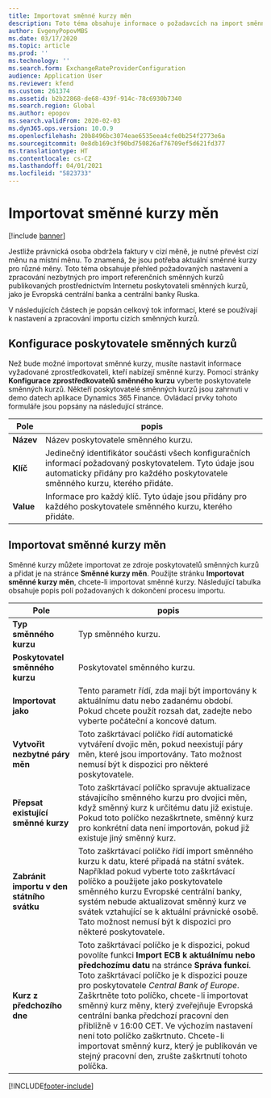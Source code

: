 ```yaml
---
title: Importovat směnné kurzy měn
description: Toto téma obsahuje informace o požadavcích na import směnných kurzů pro cizí měnu, které jsou publikovány poskytovatelům směnného kurzu.
author: EvgenyPopovMBS
ms.date: 03/17/2020
ms.topic: article
ms.prod: ''
ms.technology: ''
ms.search.form: ExchangeRateProviderConfiguration
audience: Application User
ms.reviewer: kfend
ms.custom: 261374
ms.assetid: b2b22868-de68-439f-914c-78c6930b7340
ms.search.region: Global
ms.author: epopov
ms.search.validFrom: 2020-02-03
ms.dyn365.ops.version: 10.0.9
ms.openlocfilehash: 20b8496bc3074eae6535eea4cfe0b254f2773e6a
ms.sourcegitcommit: 0e8db169c3f90bd750826af76709ef5d621fd377
ms.translationtype: HT
ms.contentlocale: cs-CZ
ms.lasthandoff: 04/01/2021
ms.locfileid: "5823733"
---
```

# <a name="import-currency-exchange-rates"></a>Importovat směnné kurzy měn

[!include [banner](../includes/banner.md)]

Jestliže právnická osoba obdržela faktury v cizí měně, je nutné převést cizí měnu na místní měnu. To znamená, že jsou potřeba aktuální směnné kurzy pro různé měny. Toto téma obsahuje přehled požadovaných nastavení a zpracování nezbytných pro import referenčních směnných kurzů publikovaných prostřednictvím Internetu poskytovateli směnných kurzů, jako je Evropská centrální banka a centrální banky Ruska.

V následujících částech je popsán celkový tok informací, které se používají k nastavení a zpracování importu cizích směnných kurzů.

## <a name="configure-an-exchange-rate-provider"></a>Konfigurace poskytovatele směnných kurzů
Než bude možné importovat směnné kurzy, musíte nastavit informace vyžadované zprostředkovateli, kteří nabízejí směnné kurzy. Pomocí stránky **Konfigurace zprostředkovatelů směnného kurzu** vyberte poskytovatele směnných kurzů. Někteří poskytovatelé směnných kurzů jsou zahrnuti v demo datech aplikace Dynamics 365 Finance. Ovládací prvky tohoto formuláře jsou popsány na následující stránce.

| Pole | popis                   |
|-----------|-----------------------------------|
| **Název**  | Název poskytovatele směnného kurzu.                                                                                                                                                                                     |
| **Klíč**   | Jedinečný identifikátor součásti všech konfiguračních informací požadovaný poskytovatelem. Tyto údaje jsou automaticky přidány pro každého poskytovatele směnného kurzu, kterého přidáte. |
| **Value** | Informace pro každý klíč. Tyto údaje jsou přidány pro každého poskytovatele směnného kurzu, kterého přidáte.                                                                                         |

## <a name="import-currency-exchange-rates"></a>Importovat směnné kurzy měn
Směnné kurzy můžete importovat ze zdroje poskytovatelů směnných kurzů a přidat je na stránce **Směnné kurzy měn**. Použijte stránku **Importovat směnné kurzy měn**, chcete-li importovat směnné kurzy. Následující tabulka obsahuje popis polí požadovaných k dokončení procesu importu.

| Pole | popis                   |
|-----------|-----------------------------------|
| **Typ směnného kurzu**                 | Typ směnného kurzu.                                                                                                                                                                                                                                                                                                                                                      |
| **Poskytovatel směnného kurzu**             | Poskytovatel směnného kurzu.                                                                                                                                                                                                                                                                                                                                                  |
| **Importovat jako**                       | Tento parametr řídí, zda mají být importovány k aktuálnímu datu nebo zadanému období. Pokud chcete použít rozsah dat, zadejte nebo vyberte počáteční a koncové datum.                                                                                                                                                                                                                |
| **Vytvořit nezbytné páry měn**    | Toto zaškrtávací políčko řídí automatické vytváření dvojic měn, pokud neexistují páry měn, které jsou importovány. Tato možnost nemusí být k dispozici pro některé poskytovatele.                                                                                                                                                                                               |
| **Přepsat existující směnné kurzy**   | Toto zaškrtávací políčko spravuje aktualizace stávajícího směnného kurzu pro dvojici měn, když směnný kurz k určitému datu již existuje. Pokud toto políčko nezaškrtnete, směnný kurz pro konkrétní data není importován, pokud již existuje jiný směnný kurz.                                                                                       |
| **Zabránit importu v den státního svátku** | Toto zaškrtávací políčko řídí import směnného kurzu k datu, které připadá na státní svátek. Například pokud vyberte toto zaškrtávací políčko a použijete jako poskytovatele směnného kurzu Evropské centrální banky, systém nebude aktualizovat směnný kurz ve svátek vztahující se k aktuální právnické osobě. Tato možnost nemusí být k dispozici pro některé poskytovatele. |
| **Kurz z předchozího dne** | Toto zaškrtávací políčko je k dispozici, pokud povolíte funkci **Import ECB k aktuálnímu nebo předchozímu datu** na stránce **Správa funkcí**. Toto zaškrtávací políčko je k dispozici pouze pro poskytovatele *Central Bank of Europe*. Zaškrtněte toto políčko, chcete-li importovat směnný kurz měny, který zveřejňuje Evropská centrální banka předchozí pracovní den přibližně v 16:00 CET. Ve výchozím nastavení není toto políčko zaškrtnuto. Chcete-li importovat směnný kurz, který je publikován ve stejný pracovní den, zrušte zaškrtnutí tohoto políčka.  |


[!INCLUDE[footer-include](../../includes/footer-banner.md)]